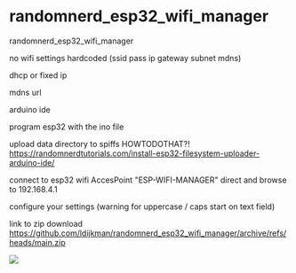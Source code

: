 # randomnerd_esp32_wifi_manager
randomnerd_esp32_wifi_manager

no wifi settings hardcoded  (ssid pass ip gateway subnet mdns)

dhcp or fixed ip 

mdns url

arduino ide

program esp32 with the ino file

upload data directory to spiffs HOWTODOTHAT?! https://randomnerdtutorials.com/install-esp32-filesystem-uploader-arduino-ide/

connect to esp32 wifi AccesPoint "ESP-WIFI-MANAGER" direct and browse to 192.168.4.1

configure your settings  (warning for uppercase / caps start on text field)

link to zip download https://github.com/ldijkman/randomnerd_esp32_wifi_manager/archive/refs/heads/main.zip

<img src="https://github.com/ldijkman/randomnerd_esp32_wifi_manager/blob/main/Screenshot_20220103-185651_Chrome.jpg">
